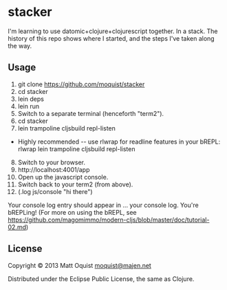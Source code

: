stacker
=======

I'm learning to use datomic+clojure+clojurescript together. In a stack. The history of this repo shows where I started, and the steps I've taken along the way.

## Usage

1. git clone https://github.com/moquist/stacker
2. cd stacker
3. lein deps
4. lein run
5. Switch to a separate terminal (henceforth "term2").
6. cd stacker
7. lein trampoline cljsbuild repl-listen
 * Highly recommended -- use rlwrap for readline features in your bREPL: rlwrap lein trampoline cljsbuild repl-listen
8. Switch to your browser.
9. http://localhost:4001/app
10. Open up the javascript console.
11. Switch back to your term2 (from above).
12. (.log js/console "hi there")

Your console log entry should appear in ... your console log. You're bREPLing!
(For more on using the bREPL, see https://github.com/magomimmo/modern-cljs/blob/master/doc/tutorial-02.md)

## License

Copyright © 2013 Matt Oquist <moquist@majen.net>

Distributed under the Eclipse Public License, the same as Clojure.
